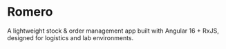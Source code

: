 # Romero
A lightweight stock &amp; order management app built with Angular 16 + RxJS, designed for logistics and lab environments.
